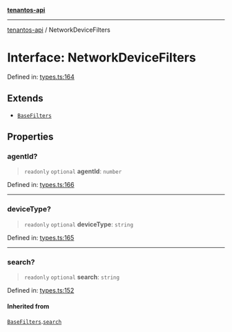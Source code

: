 [**tenantos-api**](../README.md)

***

[tenantos-api](../globals.md) / NetworkDeviceFilters

# Interface: NetworkDeviceFilters

Defined in: [types.ts:164](https://github.com/shadmanZero/tenantos-api/blob/1c7b7035084787c8e7500a348d67d47efa9ca53a/src/types.ts#L164)

## Extends

- [`BaseFilters`](BaseFilters.md)

## Properties

### agentId?

> `readonly` `optional` **agentId**: `number`

Defined in: [types.ts:166](https://github.com/shadmanZero/tenantos-api/blob/1c7b7035084787c8e7500a348d67d47efa9ca53a/src/types.ts#L166)

***

### deviceType?

> `readonly` `optional` **deviceType**: `string`

Defined in: [types.ts:165](https://github.com/shadmanZero/tenantos-api/blob/1c7b7035084787c8e7500a348d67d47efa9ca53a/src/types.ts#L165)

***

### search?

> `readonly` `optional` **search**: `string`

Defined in: [types.ts:152](https://github.com/shadmanZero/tenantos-api/blob/1c7b7035084787c8e7500a348d67d47efa9ca53a/src/types.ts#L152)

#### Inherited from

[`BaseFilters`](BaseFilters.md).[`search`](BaseFilters.md#search)
